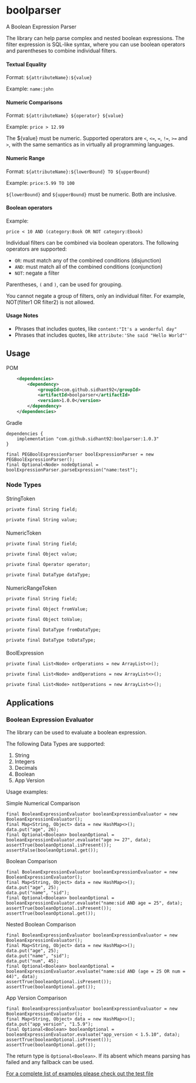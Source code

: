 # boolparser
A Boolean Expression Parser

The library can help parse complex and nested boolean expressions.
The filter expression is SQL-like syntax, where you can use boolean operators and parentheses to combine individual filters.

#### Textual Equality

Format: `${attributeName}:${value}`

Example: `name:john`

#### Numeric Comparisons

Format: `${attributeName} ${operator} ${value}`

Example: `price > 12.99`

The ${value} must be numeric. Supported operators are `<`, `<=`, `=`, `!=`, `>=` and `>`, with the same semantics as in virtually all programming languages.

#### Numeric Range

Format: `${attributeName}:${lowerBound} TO ${upperBound}`

Example: `price:5.99 TO 100`

`${lowerBound}` and `${upperBound}` must be numeric. Both are inclusive.

#### Boolean operators

Example:

`price < 10 AND (category:Book OR NOT category:Ebook)`

Individual filters can be combined via boolean operators. The following operators are supported:

* `OR`: must match any of the combined conditions (disjunction)
* `AND`: must match all of the combined conditions (conjunction)
* `NOT`: negate a filter

Parentheses, `(` and `)`, can be used for grouping.

You cannot negate a group of filters, only an individual filter. For example, NOT(filter1 OR filter2) is not allowed.

#### Usage Notes
* Phrases that includes quotes, like `content:"It's a wonderful day"`
* Phrases that includes quotes, like `attribute:'She said "Hello World"'`

## Usage
POM
```xml
    <dependencies>
        <dependency>
            <groupId>com.github.sidhant92</groupId>
            <artifactId>boolparser</artifactId>
            <version>1.0.0</version>
        </dependency>
    </dependencies>
```
Gradle
```
dependencies {
	implementation "com.github.sidhant92:boolparser:1.0.3"
}
```

```
final PEGBoolExpressionParser boolExpressionParser = new PEGBoolExpressionParser();
final Optional<Node> nodeOptional = boolExpressionParser.parseExpression("name:test");
```

### Node Types
####
StringToken
```
private final String field;

private final String value;
```

####
NumericToken
```
private final String field;

private final Object value;

private final Operator operator;

private final DataType dataType;
```

####
NumericRangeToken
```
private final String field;

private final Object fromValue;

private final Object toValue;

private final DataType fromDataType;

private final DataType toDataType;
```

####
BoolExpression
```
private final List<Node> orOperations = new ArrayList<>();

private final List<Node> andOperations = new ArrayList<>();

private final List<Node> notOperations = new ArrayList<>();
```

## Applications

### Boolean Expression Evaluator

The library can be used to evaluate a boolean expression.

The following Data Types are supported:
1. String
2. Integers
3. Decimals
4. Boolean
5. App Version

Usage examples:

Simple Numerical Comparison
```
final BooleanExpressionEvaluator booleanExpressionEvaluator = new BooleanExpressionEvaluator();
final Map<String, Object> data = new HashMap<>();
data.put("age", 26);
final Optional<Boolean> booleanOptional = booleanExpressionEvaluator.evaluate("age >= 27", data);
assertTrue(booleanOptional.isPresent());
assertFalse(booleanOptional.get());
```
Boolean Comparison
```
final BooleanExpressionEvaluator booleanExpressionEvaluator = new BooleanExpressionEvaluator();
final Map<String, Object> data = new HashMap<>();
data.put("age", 25);
data.put("name", "sid");
final Optional<Boolean> booleanOptional = booleanExpressionEvaluator.evaluate("name:sid AND age = 25", data);
assertTrue(booleanOptional.isPresent());
assertTrue(booleanOptional.get());
```
Nested Boolean Comparison
```
final BooleanExpressionEvaluator booleanExpressionEvaluator = new BooleanExpressionEvaluator();
final Map<String, Object> data = new HashMap<>();
data.put("age", 25);
data.put("name", "sid");
data.put("num", 45);
final Optional<Boolean> booleanOptional = booleanExpressionEvaluator.evaluate("name:sid AND (age = 25 OR num = 44)", data);
assertTrue(booleanOptional.isPresent());
assertTrue(booleanOptional.get());
```
App Version Comparison
```
final BooleanExpressionEvaluator booleanExpressionEvaluator = new BooleanExpressionEvaluator();
final Map<String, Object> data = new HashMap<>();
data.put("app_version", "1.5.9");
final Optional<Boolean> booleanOptional = booleanExpressionEvaluator.evaluate("app_version < 1.5.10", data);
assertTrue(booleanOptional.isPresent());
assertTrue(booleanOptional.get());
```

The return type is `Optional<Boolean>`. If its absent which means parsing has failed and any fallback can be used.

[For a complete list of examples please check out the test file](src/test/java/com/github/sidhant92/boolparser/application/BooleanExpressionEvaluatorTest.java)